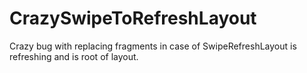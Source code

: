 # CrazySwipeToRefreshLayout
Crazy bug with replacing fragments in case of SwipeRefreshLayout is refreshing and is root of layout.
